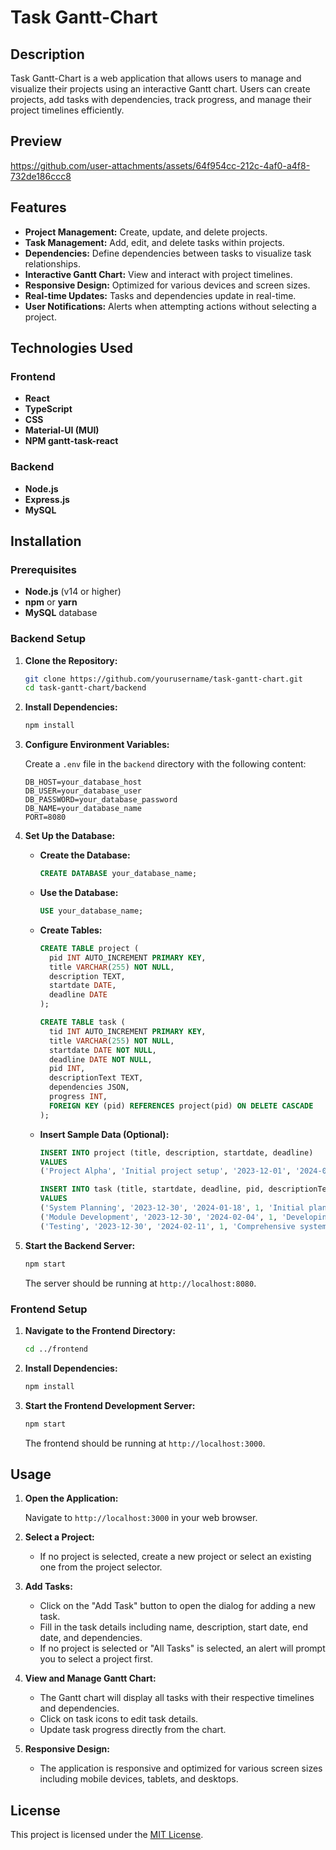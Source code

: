 # Task Gantt-Chart

## Description

Task Gantt-Chart is a web application that allows users to manage and visualize their projects using an interactive Gantt chart. Users can create projects, add tasks with dependencies, track progress, and manage their project timelines efficiently.

## Preview
https://github.com/user-attachments/assets/64f954cc-212c-4af0-a4f8-732de186ccc8

## Features

- **Project Management:** Create, update, and delete projects.
- **Task Management:** Add, edit, and delete tasks within projects.
- **Dependencies:** Define dependencies between tasks to visualize task relationships.
- **Interactive Gantt Chart:** View and interact with project timelines.
- **Responsive Design:** Optimized for various devices and screen sizes.
- **Real-time Updates:** Tasks and dependencies update in real-time.
- **User Notifications:** Alerts when attempting actions without selecting a project.

## Technologies Used

### Frontend

- **React**
- **TypeScript**
- **CSS**
- **Material-UI (MUI)**
- **NPM gantt-task-react**

### Backend

- **Node.js**
- **Express.js**
- **MySQL**

## Installation

### Prerequisites

- **Node.js** (v14 or higher)
- **npm** or **yarn**
- **MySQL** database

### Backend Setup

1. **Clone the Repository:**

   ```bash
   git clone https://github.com/yourusername/task-gantt-chart.git
   cd task-gantt-chart/backend
   ```

2. **Install Dependencies:**

   ```bash
   npm install
   ```

3. **Configure Environment Variables:**

   Create a `.env` file in the `backend` directory with the following content:

   ```env
   DB_HOST=your_database_host
   DB_USER=your_database_user
   DB_PASSWORD=your_database_password
   DB_NAME=your_database_name
   PORT=8080
   ```

4. **Set Up the Database:**

   - **Create the Database:**

     ```sql
     CREATE DATABASE your_database_name;
     ```

   - **Use the Database:**

     ```sql
     USE your_database_name;
     ```

   - **Create Tables:**

     ```sql
     CREATE TABLE project (
       pid INT AUTO_INCREMENT PRIMARY KEY,
       title VARCHAR(255) NOT NULL,
       description TEXT,
       startdate DATE,
       deadline DATE
     );

     CREATE TABLE task (
       tid INT AUTO_INCREMENT PRIMARY KEY,
       title VARCHAR(255) NOT NULL,
       startdate DATE NOT NULL,
       deadline DATE NOT NULL,
       pid INT,
       descriptionText TEXT,
       dependencies JSON,
       progress INT,
       FOREIGN KEY (pid) REFERENCES project(pid) ON DELETE CASCADE
     );
     ```

   - **Insert Sample Data (Optional):**

     ```sql
     INSERT INTO project (title, description, startdate, deadline)
     VALUES
     ('Project Alpha', 'Initial project setup', '2023-12-01', '2024-06-01');

     INSERT INTO task (title, startdate, deadline, pid, descriptionText, dependencies, progress)
     VALUES
     ('System Planning', '2023-12-30', '2024-01-18', 1, 'Initial planning of the Gantt system', '[]', 48),
     ('Module Development', '2023-12-30', '2024-02-04', 1, 'Developing main modules', '[]', 39),
     ('Testing', '2023-12-30', '2024-02-11', 1, 'Comprehensive system testing', '[1]', 55);
     ```

5. **Start the Backend Server:**

   ```bash
   npm start
   ```

   The server should be running at `http://localhost:8080`.

### Frontend Setup

1. **Navigate to the Frontend Directory:**

   ```bash
   cd ../frontend
   ```

2. **Install Dependencies:**

   ```bash
   npm install
   ```

3. **Start the Frontend Development Server:**

   ```bash
   npm start
   ```

   The frontend should be running at `http://localhost:3000`.

## Usage

1. **Open the Application:**

   Navigate to `http://localhost:3000` in your web browser.

2. **Select a Project:**

   - If no project is selected, create a new project or select an existing one from the project selector.

3. **Add Tasks:**

   - Click on the "Add Task" button to open the dialog for adding a new task.
   - Fill in the task details including name, description, start date, end date, and dependencies.
   - If no project is selected or "All Tasks" is selected, an alert will prompt you to select a project first.

4. **View and Manage Gantt Chart:**

   - The Gantt chart will display all tasks with their respective timelines and dependencies.
   - Click on task icons to edit task details.
   - Update task progress directly from the chart.

5. **Responsive Design:**

   - The application is responsive and optimized for various screen sizes including mobile devices, tablets, and desktops.

## License

This project is licensed under the [MIT License](LICENSE).
